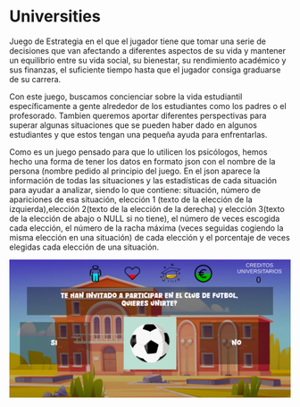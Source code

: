 # Universities
Juego de Estrategia en el que el jugador tiene que tomar una serie de
decisiones que van afectando a diferentes aspectos de su vida y mantener
un equilibrio entre su vida social, su bienestar, su rendimiento
académico y sus finanzas, el suficiente tiempo hasta que el jugador
consiga graduarse de su carrera.

Con este juego, buscamos concienciar sobre la vida estudiantil
específicamente a gente alrededor de los estudiantes como los padres o
el profesorado. Tambien queremos aportar diferentes perspectivas para
superar algunas situaciones que se pueden haber dado en algunos
estudiantes y que estos tengan una pequeña ayuda para enfrentarlas.

Como es un juego pensado para que lo utilicen los psicólogos, hemos hecho una forma 
de tener los datos en formato json con el nombre de la persona (nombre pedido al principio del juego.
En el json aparece la información de todas las situaciones y las estadísticas de cada situación 
para ayudar a analizar, siendo lo que contiene: situación, número de apariciones de esa situación,
elección 1 (texto de la elección de la izquierda),elección 2(texto de la elección de la derecha) y elección 3(texto de la elección de abajo 
o NULL si no tiene), el número de veces escogida cada elección, el número de la racha máxima (veces seguidas cogiendo
la misma elección en una situación) de cada elección y el porcentaje de veces elegidas cada elección de una situación. 

![Captura del juego](CapturaJuego.png)

